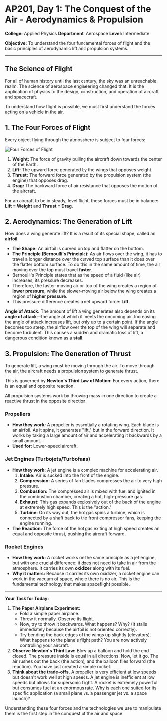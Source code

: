 # AP201, Day 1: The Conquest of the Air - Aerodynamics & Propulsion

**College:** Applied Physics
**Department:** Aerospace
**Level:** Intermediate

**Objective:** To understand the four fundamental forces of flight and the basic principles of aerodynamic lift and propulsion systems.

---

## The Science of Flight

For all of human history until the last century, the sky was an unreachable realm. The science of aerospace engineering changed that. It is the application of physics to the design, construction, and operation of aircraft and spacecraft.

To understand how flight is possible, we must first understand the forces acting on a vehicle in the air.

## 1. The Four Forces of Flight

Every object flying through the atmosphere is subject to four forces:

![Four Forces of Flight](https://upload.wikimedia.org/wikipedia/commons/thumb/5/53/Four_forces_on_an_airplane.svg/800px-Four_forces_on_an_airplane.svg.png)

1.  **Weight:** The force of gravity pulling the aircraft down towards the center of the Earth.
2.  **Lift:** The upward force generated by the wings that opposes weight.
3.  **Thrust:** The forward force generated by the propulsion system (the engine) that opposes drag.
4.  **Drag:** The backward force of air resistance that opposes the motion of the aircraft.

For an aircraft to be in steady, level flight, these forces must be in balance: **Lift = Weight** and **Thrust = Drag**.

## 2. Aerodynamics: The Generation of Lift

How does a wing generate lift? It is a result of its special shape, called an **airfoil**.

*   **The Shape:** An airfoil is curved on top and flatter on the bottom.
*   **The Principle (Bernoulli's Principle):** As air flows over the wing, it has to travel a longer distance over the curved top surface than it does over the flatter bottom surface. To do this in the same amount of time, the air moving over the top must travel **faster**.
*   Bernoulli's Principle states that as the speed of a fluid (like air) increases, its pressure decreases.
*   Therefore, the faster-moving air on top of the wing creates a region of **lower pressure**, while the slower-moving air below the wing creates a region of **higher pressure**.
*   This pressure difference creates a net upward force: **Lift**.

**Angle of Attack:**
The amount of lift a wing generates also depends on its **angle of attack**—the angle at which it meets the oncoming air. Increasing the angle of attack increases lift, but only up to a certain point. If the angle becomes too steep, the airflow over the top of the wing will separate and become turbulent. This causes a sudden and dramatic loss of lift, a dangerous condition known as a **stall**.

## 3. Propulsion: The Generation of Thrust

To generate lift, a wing must be moving through the air. To move through the air, the aircraft needs a propulsion system to generate thrust.

This is governed by **Newton's Third Law of Motion:** For every action, there is an equal and opposite reaction.

All propulsion systems work by throwing mass in one direction to create a reactive thrust in the opposite direction.

### Propellers
*   **How they work:** A propeller is essentially a rotating wing. Each blade is an airfoil. As it spins, it generates "lift," but in the forward direction. It works by taking a large amount of air and accelerating it backwards by a small amount.
*   **Used for:** Lower-speed aircraft.

### Jet Engines (Turbojets/Turbofans)
*   **How they work:** A jet engine is a complex machine for accelerating air.
    1.  **Intake:** Air is sucked into the front of the engine.
    2.  **Compression:** A series of fan blades compresses the air to very high pressure.
    3.  **Combustion:** The compressed air is mixed with fuel and ignited in the combustion chamber, creating a hot, high-pressure gas.
    4.  **Exhaust:** This gas expands explosively out of the back of the engine at extremely high speed. This is the "action."
    5.  **Turbine:** On its way out, the hot gas spins a turbine, which is connected by a shaft back to the front compressor fans, keeping the engine running.
*   **The Reaction:** The force of the hot gas exiting at high speed creates an equal and opposite thrust, pushing the aircraft forward.

### Rocket Engines
*   **How they work:** A rocket works on the same principle as a jet engine, but with one crucial difference: it does not need to take in air from the atmosphere. It carries its own **oxidizer** along with its fuel.
*   **Why it matters:** Because it carries its own oxidizer, a rocket engine can work in the vacuum of space, where there is no air. This is the fundamental technology that makes spaceflight possible.

---

**Your Task for Today:**

1.  **The Paper Airplane Experiment:**
    *   Fold a simple paper airplane.
    *   Throw it normally. Observe its flight.
    *   Now, try to throw it backwards. What happens? Why? (It stalls immediately because the airfoil is not oriented correctly).
    *   Try bending the back edges of the wings up slightly (elevators). What happens to the plane's flight path? You are now actively controlling your aircraft.
2.  **Observe Newton's Third Law:** Blow up a balloon and hold the end closed. The pressure inside is equal in all directions. Now, let it go. The air rushes out the back (the action), and the balloon flies forward (the reaction). You have just created a simple rocket.
3.  **Think about the trade-offs.** A propeller is very efficient at low speeds but doesn't work well at high speeds. A jet engine is inefficient at low speeds but allows for supersonic flight. A rocket is extremely powerful but consumes fuel at an enormous rate. Why is each one suited for its specific application (a small plane vs. a passenger jet vs. a space launch)?

Understanding these four forces and the technologies we use to manipulate them is the first step in the conquest of the air and space.
